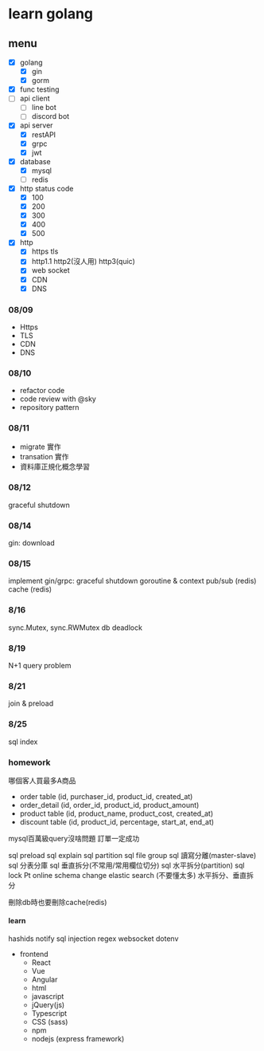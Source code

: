 # learn golang

## menu

- [x] golang
    - [x] gin
    - [x] gorm
- [x] func testing
- [ ] api client
    - [ ] line bot
    - [ ] discord bot
- [x] api server
    - [x] restAPI
    - [x] grpc
    - [x] jwt
- [x] database
    - [x] mysql
    - [ ] redis
- [x] http status code
    - [x] 100
    - [x] 200
    - [x] 300
    - [x] 400
    - [x] 500
- [x] http 
    - [x] https tls
    - [x] http1.1 http2(沒人用) http3(quic)
    - [x] web socket
    - [x] CDN
    - [x] DNS

### 08/09

- Https
- TLS
- CDN
- DNS

### 08/10

- refactor code
- code review with @sky
- repository pattern

### 08/11

- migrate 實作
- transation 實作
- 資料庫正規化概念學習

### 08/12
graceful shutdown

### 08/14
gin: download

### 08/15
implement gin/grpc: graceful shutdown
goroutine & context
pub/sub (redis)
cache (redis)

### 8/16
sync.Mutex, sync.RWMutex
db deadlock

### 8/19
N+1 query problem

### 8/21
join & preload

### 8/25
sql index

### homework

哪個客人買最多A商品
- order table (id, purchaser_id, product_id, created_at)
- order_detail (id, order_id, product_id, product_amount)
- product table (id, product_name, product_cost, created_at)
- discount table (id, product_id, percentage, start_at, end_at)

mysql百萬級query沒啥問題
訂單一定成功

sql preload
sql explain
sql partition
sql file group
sql 讀寫分離(master-slave)
sql 分表分庫
sql 垂直拆分(不常用/常用欄位切分)
sql 水平拆分(partition)
sql lock
Pt online schema change
elastic search (不要懂太多)
水平拆分、垂直拆分

刪除db時也要刪除cache(redis)

#### learn

hashids
notify
sql injection
regex
websocket
dotenv

- frontend
    - React
    - Vue
    - Angular
    - html
    - javascript
    - jQuery(js)
    - Typescript
    - CSS (sass)
    - npm
    - nodejs (express framework)


